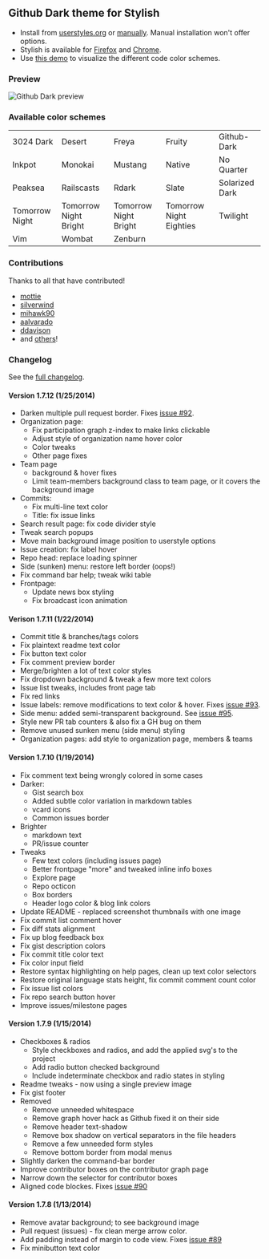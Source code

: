 ## Github Dark theme for Stylish
- Install from [userstyles.org](http://userstyles.org/styles/37035) or [manually](https://github.com/StylishThemes/Github-Dark/blob/master/github-dark.css). Manual installation won't offer options.
- Stylish is available for [Firefox](https://addons.mozilla.org/en-US/firefox/addon/2108/) and [Chrome](https://chrome.google.com/extensions/detail/fjnbnpbmkenffdnngjfgmeleoegfcffe).
- Use [this demo](http://StylishThemes.github.io/Github-Dark/) to visualize the different code color schemes.

### Preview
![Github Dark preview](http://i.imgur.com/Tdk2UCM.png)

### Available color schemes
<table>
  <tr><td>3024 Dark</td>      <td>Desert</td>                <td>Freya</td>                 <td>Fruity</td>                  <td>Github-Dark</td></tr>
  <tr><td>Inkpot</td>         <td>Monokai</td>               <td>Mustang</td>               <td>Native</td>                  <td>No Quarter</td></tr>
  <tr><td>Peaksea</td>        <td>Railscasts</td>            <td>Rdark</td>                 <td>Slate</td>                   <td>Solarized Dark</td></tr>
  <tr><td>Tomorrow Night</td> <td>Tomorrow Night Bright</td> <td>Tomorrow Night Bright</td> <td>Tomorrow Night Eighties</td> <td>Twilight</td></tr>
  <tr><td>Vim</td>            <td>Wombat</td>                <td>Zenburn</td>               <td></td>                        <td></td></tr>
</table>

### Contributions

Thanks to all that have contributed!

* [mottie](http://github.com/mottie)
* [silverwind](http://github.com/silverwind)
* [mihawk90](http://github.com/mihawk90)
* [aalvarado](http://github.com/aalvarado)
* [ddavison](http://github.com/ddavison)
* and [others](https://github.com/StylishThemes/Github-Dark/graphs/contributors)!

### Changelog

See the [full changelog](https://github.com/StylishThemes/Github-Dark/wiki).

#### Version 1.7.12 (1/25/2014)

* Darken multiple pull request border. Fixes [issue #92](https://github.com/StylishThemes/Github-Dark/issues/92).
* Organization page:
  * Fix participation graph z-index to make links clickable
  * Adjust style of organization name hover color
  * Color tweaks
  * Other page fixes
* Team page
  * background &amp; hover fixes
  * Limit team-members background class to team page, or it covers the background image
* Commits:
  * Fix multi-line text color
  * Title: fix issue links
* Search result page: fix code divider style
* Tweak search popups
* Move main background image position to userstyle options
* Issue creation: fix label hover
* Repo head: replace loading spinner
* Side (sunken) menu: restore left border (oops!)
* Fix command bar help; tweak wiki table
* Frontpage:
  * Update news box styling
  * Fix broadcast icon animation

#### Verison 1.7.11 (1/22/2014)

* Commit title &amp; branches/tags colors
* Fix plaintext readme text color
* Fix button text color
* Fix comment preview border
* Merge/brighten a lot of text color styles
* Fix dropdown background &amp; tweak a few more text colors
* Issue list tweaks, includes front page tab
* Fix red links
* Issue labels: remove modifications to text color &amp; hover. Fixes [issue #93](https://github.com/StylishThemes/Github-Dark/issues/93).
* Side menu: added semi-transparent background. See [issue #95](https://github.com/StylishThemes/Github-Dark/issues/95).
* Style new PR tab counters &amp; also fix a GH bug on them
* Remove unused sunken menu (side menu) styling
* Organization pages: add style to organization page, members &amp; teams

#### Version 1.7.10 (1/19/2014)

* Fix comment text being wrongly colored in some cases
* Darker:
  * Gist search box
  * Added subtle color variation in markdown tables
  * vcard icons
  * Common issues border
* Brighter
  * markdown text
  * PR/issue counter
* Tweaks
  * Few text colors (including issues page)
  * Better frontpage "more" and tweaked inline info boxes
  * Explore page
  * Repo octicon
  * Box borders
  * Header logo color & blog link colors
* Update README - replaced screenshot thumbnails with one image
* Fix commit list comment hover
* Fix diff stats alignment
* Fix up blog feedback box
* Fix gist description colors
* Fix commit title color text
* Fix color input field
* Restore syntax highlighting on help pages, clean up text color selectors
* Restore original language stats height, fix commit comment count color
* Fix issue list colors
* Fix repo search button hover
* Improve issues/milestone pages

#### Version 1.7.9 (1/15/2014)

* Checkboxes &amp; radios
  * Style checkboxes and radios, and add the applied svg's to the project
  * Add radio button checked background
  * Include indeterminate checkbox and radio states in styling
* Readme tweaks - now using a single preview image
* Fix gist footer
* Removed
  * Remove unneeded whitespace
  * Remove graph hover hack as Github fixed it on their side
  * Remove header text-shadow
  * Remove box shadow on vertical separators in the file headers
  * Remove a few unneeded form styles
  * Remove bottom border from modal menus
* Slightly darken the command-bar border
* Improve contributor boxes on the contributor graph page
* Narrow down the selector for contributor boxes
* Aligned code blockes. Fixes [issue #90](https://github.com/StylishThemes/Github-Dark/issues/90)

#### Version 1.7.8 (1/13/2014)

* Remove avatar background; to see background image
* Pull request (issues) - fix clean merge arrow color.
* Add padding instead of margin to code view. Fixes [issue #89](https://github.com/StylishThemes/Github-Dark/issues/89)
* Fix minibutton text color
